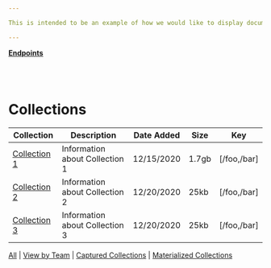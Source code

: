 ```yaml
---

This is intended to be an example of how we would like to display documentation using Estuary.  The "Collections" section is the first thing that users would see.

---
```

[**Endpoints**](/workspace/examples/docs/Endpoints.md) 

<br><br>

# Collections



| Collection | Description | Date Added | Size | Key |
| ------ | ----------- | --------- |---| --- |
| [Collection 1](link)   | Information about Collection 1 | 12/15/2020 | 1.7gb| [/foo,/bar] |
| [Collection 2](link) | Information about Collection 2 | 12/20/2020 |25kb | [/foo,/bar] |
| [Collection 3](link) | Information about Collection 3 | 12/20/2020 |25kb | [/foo,/bar] |

[All](filter) | [View by Team](filter) | [Captured Collections](filter) | [Materialized Collections](filter)